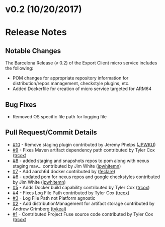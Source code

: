 # v0.2 (10/20/2017)
# Release Notes

## Notable Changes
The Barcelona Release (v 0.2) of the Export Client micro service includes the following:
* POM changes for appropriate repository information for distribution/repos management, checkstyle plugins, etc.
* Added Dockerfile for creation of micro service targeted for ARM64 

## Bug Fixes
* Removed OS specific file path for logging file 

## Pull Request/Commit Details
 - [#10](https://github.com/edgexfoundry/export-client/pull/10) - Remove staging plugin contributed by Jeremy Phelps ([JPWKU](https://github.com/JPWKU))
 - [#9](https://github.com/edgexfoundry/export-client/pull/9) - Fixes Maven artifact dependency path contributed by Tyler Cox ([trcox](https://github.com/trcox))
 - [#8](https://github.com/edgexfoundry/export-client/pull/8) - added staging and snapshots repos to pom along with nexus staging mav… contributed by Jim White ([jpwhitemn](https://github.com/jpwhitemn))
 - [#7](https://github.com/edgexfoundry/export-client/pull/7) - Add aarch64 docker contributed by ([feclare](https://github.com/feclare))
 - [#6](https://github.com/edgexfoundry/export-client/pull/6) - updated pom for nexus repos and google checkstyles contributed by Jim White ([jpwhitemn](https://github.com/jpwhitemn))
 - [#5](https://github.com/edgexfoundry/export-client/pull/5) - Adds Docker build capability contributed by Tyler Cox ([trcox](https://github.com/trcox))
 - [#4](https://github.com/edgexfoundry/export-client/pull/4) - Fixes Log File Path contributed by Tyler Cox ([trcox](https://github.com/trcox))
 - [#3](https://github.com/edgexfoundry/export-client/issues/3) - Log File Path not Platform agnostic
 - [#2](https://github.com/edgexfoundry/export-client/pull/2) - Add distributionManagement for artifact storage contributed by Andrew Grimberg ([tykeal](https://github.com/tykeal))
 - [#1](https://github.com/edgexfoundry/export-client/pull/1) - Contributed Project Fuse source code contributed by Tyler Cox ([trcox](https://github.com/trcox))
